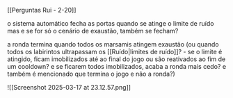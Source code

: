 [[Perguntas Rui - 2-20]]

o sistema automático fecha as portas quando se atinge o limite de ruído mas e se for só o cenário de exaustão, também se fecham?

a ronda termina quando todos os marsamis atingem exaustão (ou quando todos os labirintos ultrapassam os [[Ruído|limites de ruído]]? - se o limite é atingido, ficam imobilizados até ao final do jogo ou são reativados ao fim de um cooldown? e se ficarem todos imobilizados, acaba a ronda mais cedo? e também é mencionado que termina o jogo e não a ronda?)

![[Screenshot 2025-03-17 at 23.12.57.png]]